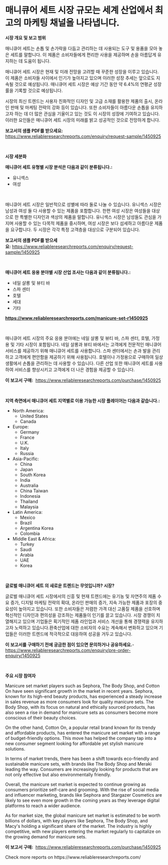 <p><h1>매니큐어 세트 시장 규모는 세계 산업에서 최고의 마케팅 채널을 나타냅니다.</h1></p><p><strong>시장 개요 및 보고 범위</strong></p>
<p><p>매니큐어 세트는 손톱 및 손가락을 다듬고 관리하는 데 사용되는 도구 및 용품을 모아 놓은 세트를 말합니다. 이 제품은 소비자들에게 편리한 사용을 제공하며 손을 아름답게 유지하는 데 도움이 됩니다.</p><p>매니큐어 세트 시장은 현재 및 미래 전망을 고려할 때 꾸준한 성장을 이루고 있습니다. 이 제품은 소비자들 사이에서 인기가 높아지고 있으며 이러한 성장 추세는 앞으로도 지속될 것으로 예상됩니다. 매니큐어 세트 시장은 예상 기간 동안 약 6.4%의 연평균 성장률을 기록할 것으로 예상됩니다.</p><p>시장의 최신 트렌드는 사용자 친화적인 디자인 및 고급 소재를 활용한 제품의 출시, 온라인 판매 및 마케팅 전략의 강화 등이 있습니다. 또한 소비자들이 아름다운 손톱을 유지하고자 하는 데 더 많은 관심을 기울이고 있는 것도 이 시장의 성장에 기여하고 있습니다. 이러한 요인들은 매니큐어 세트 시장의 미래를 밝고 성공적인 것으로 전망하게 합니다.</p></p>
<p><strong>보고서의 샘플 PDF를 받으세요:</strong> <a href="https://www.reliableresearchreports.com/enquiry/request-sample/1450925">https://www.reliableresearchreports.com/enquiry/request-sample/1450925</a></p>
<p>&nbsp;</p>
<p><strong>시장 세분화</strong></p>
<p><strong>매니큐어 세트 유형별 시장 분석은 다음과 같이 분류됩니다.:</strong></p>
<p><ul><li>유니섹스</li><li>여성</li></ul></p>
<p>&nbsp;</p>
<p><p>매니큐어 세트 시장은 일반적으로 성별에 따라 둘로 나눌 수 있습니다. 유니섹스 시장은 남성과 여성 둘 다 사용할 수 있는 제품을 포함합니다. 한편 여성 시장은 여성들을 대상으로 한 특별한 디자인과 색상의 제품을 말합니다. 유니섹스 시장은 남성들도 관심을 가지며 사용할 수 있는 다목적 제품을 중시하며, 여성 시장은 보다 섬세하고 아름다운 제품을 요구합니다. 두 시장은 각각 특정 고객층을 대상으로 구분되어 있습니다.</p></p>
<p><strong>보고서의 샘플 PDF를 받으세요:</strong>&nbsp;<a href="https://www.reliableresearchreports.com/enquiry/request-sample/1450925">https://www.reliableresearchreports.com/enquiry/request-sample/1450925</a></p>
<p>&nbsp;</p>
<p><strong> 매니큐어 세트 응용 분야별 시장 산업 조사는 다음과 같이 분류됩니다.:</strong></p>
<p><ul><li>네일 살롱 및 뷰티 바</li><li>스파 센터</li><li>호텔</li><li>세대</li><li>기타</li></ul></p>
<p><strong><a href="https://www.reliableresearchreports.com/manicure-set-r1450925">https://www.reliableresearchreports.com/manicure-set-r1450925</a></strong></p>
<p>&nbsp;</p>
<p><p>매니큐어 세트 시장의 주요 응용 분야에는 네일 살롱 및 뷰티 바, 스파 센터, 호텔, 가정용 및 기타 시장이 포함됩니다. 네일 살롱과 뷰티 바에서는 고객에게 전문적인 매니큐어 서비스를 제공하기 위해 매니큐어 세트를 사용합니다. 스파 센터에서는 손과 발을 관리하고 고객에게 편안함을 제공하기 위해 사용됩니다. 호텔이나 가정용으로 구매하여 일상 생활에서 손톱을 관리하는 데 사용할 수 있습니다. 다른 산업 또한 매니큐어 세트를 사용하여 서비스를 향상시키고 고객에게 더 나은 경험을 제공할 수 있습니다.</p></p>
<p><strong>이 보고서 구매:</strong>&nbsp; <a href="https://www.reliableresearchreports.com/purchase/1450925">https://www.reliableresearchreports.com/purchase/1450925</a></p>
<p>&nbsp;</p>
<p><strong>지역 측면에서 매니큐어 세트 지역별로 이용 가능한 시장 플레이어는 다음과 같습니다.:</strong></p>
<p><ul>
    <li>
        North America:
        <ul>
            <li>United States</li>
            <li>Canada</li>
        </ul>
    </li>
    <li>
        Europe:
        <ul>
            <li>Germany</li>
            <li>France</li>
            <li>U.K.</li>
            <li>Italy</li>
            <li>Russia</li>
        </ul>
    </li>
    <li>
        Asia-Pacific:
        <ul>
            <li>China</li>
            <li>Japan</li>
            <li>South Korea</li>
            <li>India</li>
            <li>Australia</li>
            <li>China Taiwan</li>
            <li>Indonesia</li>
            <li>Thailand</li>
            <li>Malaysia</li>
        </ul>
    </li>
    <li>
        Latin America:
        <ul>
            <li>Mexico</li>
            <li>Brazil</li>
            <li>Argentina Korea</li>
            <li>Colombia</li>
        </ul>
    </li>
    <li>
        Middle East & Africa:
        <ul>
            <li>Turkey</li>
            <li>Saudi</li>
            <li>Arabia</li>
            <li>UAE</li>
            <li>Korea</li>
        </ul>
    </li>
    </ul></p>
<p>&nbsp;</p>
<p><strong>글로벌 매니큐어 세트 의 새로운 트렌드는 무엇입니까? 시장?</strong></p>
<p><p>글로벌 매니큐어 세트 시장에서의 신흥 및 현재 트렌드에는 유기농 및 자연주의 제품 수요 증가, 디지털 마케팅 전략의 확대, 온라인 판매의 증가, 지속 가능한 제품과 포장의 중요성이 높아지고 있습니다. 또한 소비자들은 저렴한 가격 대신 고품질 제품을 선호하며 혁신적인 디자인과 편의성을 강조하는 제품들이 인기를 끌고 있습니다. 시장 경쟁이 치열해지고 있으며 기업들은 획기적인 제품 라인업과 서비스 개선을 통해 경쟁력을 유지하고자 노력하고 있습니다.환축산업에 대한 소비자의 수요는 계속해서 변화하고 있으며 기업들은 이러한 트렌드에 적극적으로 대응하여 성공을 거두고 있습니다.</p></p>
<p><strong>이 보고서를 구매하기 전에 궁금한 점이 있으면 문의하거나 공유하세요.</strong>- <a href="https://www.reliableresearchreports.com/enquiry/pre-order-enquiry/1450925">https://www.reliableresearchreports.com/enquiry/pre-order-enquiry/1450925</a></p>
<p>&nbsp;</p>
<p><strong>주요 시장 참여자</strong></p>
<p><p>Manicure set market players such as Sephora, The Body Shop, and Cotton On have seen significant growth in the market in recent years. Sephora, known for its high-end beauty products, has experienced a steady increase in sales revenue as more consumers look for quality manicure sets. The Body Shop, with its focus on natural and ethically sourced products, has also seen a rise in demand for manicure sets as consumers become more conscious of their beauty choices.</p><p>On the other hand, Cotton On, a popular retail brand known for its trendy and affordable products, has entered the manicure set market with a range of budget-friendly options. This move has helped the company tap into a new consumer segment looking for affordable yet stylish manicure solutions.</p><p>In terms of market trends, there has been a shift towards eco-friendly and sustainable manicure sets, with brands like The Body Shop and Meraki leading the way. Consumers are increasingly looking for products that are not only effective but also environmentally friendly.</p><p>Overall, the manicure set market is expected to continue growing as consumers prioritize self-care and grooming. With the rise of social media and influencer marketing, brands like Sephora and Stargazer Cosmetics are likely to see even more growth in the coming years as they leverage digital platforms to reach a wider audience.</p><p>As for market size, the global manicure set market is estimated to be worth billions of dollars, with key players like Sephora, The Body Shop, and Macy's holding a significant share of the market. The industry is highly competitive, with new players entering the market regularly to capitalize on the growing demand for manicure sets.</p></p>
<p><strong>이 보고서 구매:</strong>&nbsp;&nbsp;<a href="https://www.reliableresearchreports.com/purchase/1450925">https://www.reliableresearchreports.com/purchase/1450925</a></p>
<p>Check more reports on https://www.reliableresearchreports.com/</p>